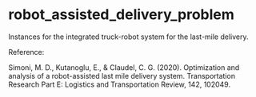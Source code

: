 # robot_assisted_delivery_problem

Instances for the integrated truck-robot system for the last-mile delivery. 

Reference: 

Simoni, M. D., Kutanoglu, E., & Claudel, C. G. (2020). Optimization and analysis of a robot-assisted last mile delivery system. Transportation Research Part E: Logistics and Transportation Review, 142, 102049.
